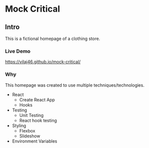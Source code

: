 # Mock Critical

## Intro

This is a fictional homepage of a clothing store.

### Live Demo

https://vilaj46.github.io/mock-critical/

### Why

This homepage was created to use multiple techniques/technologies.

- React
  - Create React App
  - Hooks
- Testing
  - Unit Testing
  - React hook testing
- Styling
  - Flexbox
  - Slideshow
- Environment Variables
